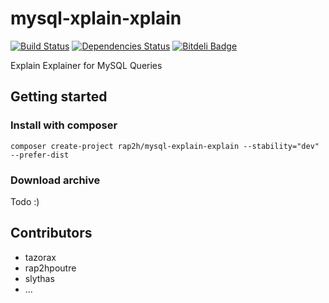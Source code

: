 mysql-xplain-xplain
===================
[![Build Status](https://travis-ci.org/rap2hpoutre/mysql-xplain-xplain.png?branch=master)](https://travis-ci.org/rap2hpoutre/mysql-xplain-xplain) [![Dependencies Status](https://depending.in/rap2hpoutre/mysql-xplain-xplain.png)](http://depending.in/rap2hpoutre/mysql-xplain-xplain) [![Bitdeli Badge](https://d2weczhvl823v0.cloudfront.net/rap2hpoutre/mysql-xplain-xplain/trend.png)](https://bitdeli.com/free "Bitdeli Badge")

Explain Explainer for MySQL Queries

Getting started
---------------
### Install with composer
    composer create-project rap2h/mysql-explain-explain --stability="dev" --prefer-dist
### Download archive
Todo :)


Contributors 
------------
  - tazorax
  - rap2hpoutre
  - slythas
  - ...




